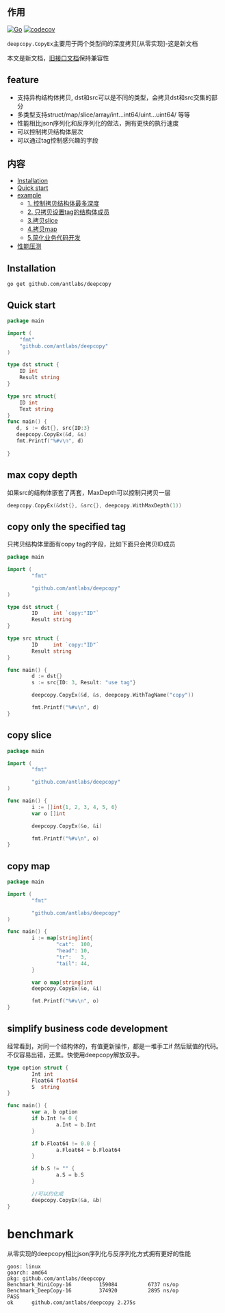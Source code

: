 ## 作用
[![Go](https://github.com/antlabs/deepcopy/workflows/Go/badge.svg)](https://github.com/antlabs/deepcopy/actions)
[![codecov](https://codecov.io/gh/antlabs/deepcopy/branch/master/graph/badge.svg)](https://codecov.io/gh/antlabs/deepcopy)

`deepcopy.CopyEx`主要用于两个类型间的深度拷贝[从零实现]-这是新文档

本文是新文档，[旧接口文档](./README_old.md)保持兼容性

## feature
* 支持异构结构体拷贝, dst和src可以是不同的类型，会拷贝dst和src交集的部分
* 多类型支持struct/map/slice/array/int...int64/uint...uint64/ 等等
* 性能相比json序列化和反序列化的做法，拥有更快的执行速度
* 可以控制拷贝结构体层次
* 可以通过tag控制感兴趣的字段

## 内容
- [Installation](#Installation)
- [Quick start](#quick-start)
- [example](#example)
    - [1. 控制拷贝结构体最多深度](#max-copy-depth)
    - [2. 只拷贝设置tag的结构体成员](#copy-only-the-specified-tag)
    - [3.拷贝slice](#copy-slice)
    - [4.拷贝map](#copy-map)
    - [5.简化业务代码开发](#simplify-business-code-development)
- [性能压测](#benchmark)
## Installation
```
go get github.com/antlabs/deepcopy
```

## Quick start
```go
package main

import (
    "fmt"
    "github.com/antlabs/deepcopy"
)

type dst struct {
    ID int
    Result string
}

type src struct{
    ID int
    Text string
}
func main() {
   d, s := dst{}, src{ID:3}
   deepcopy.CopyEx(&d, &s)
   fmt.Printf("%#v\n", d)
   
}

```

## max copy depth
如果src的结构体嵌套了两套，MaxDepth可以控制只拷贝一层
```go
deepcopy.CopyEx(&dst{}, &src{}, deepcopy.WithMaxDepth(1))
```

## copy only the specified   tag
只拷贝结构体里面有copy tag的字段，比如下面只会拷贝ID成员
```go
package main

import (
        "fmt"

        "github.com/antlabs/deepcopy"
)

type dst struct {
        ID     int `copy:"ID"`
        Result string
}

type src struct {
        ID     int `copy:"ID"`
        Result string
}

func main() {
        d := dst{}
        s := src{ID: 3, Result: "use tag"}

        deepcopy.CopyEx(&d, &s, deepcopy.WithTagName("copy"))

        fmt.Printf("%#v\n", d)
}

```
## copy slice
```go
package main

import (
        "fmt"

        "github.com/antlabs/deepcopy"
)

func main() {
        i := []int{1, 2, 3, 4, 5, 6}
        var o []int

        deepcopy.CopyEx(&o, &i)

        fmt.Printf("%#v\n", o)
}

```

## copy map
```go
package main

import (
        "fmt"

        "github.com/antlabs/deepcopy"
)

func main() {
        i := map[string]int{
                "cat":  100,
                "head": 10,
                "tr":   3,
                "tail": 44,
        }

        var o map[string]int
        deepcopy.CopyEx(&o, &i)

        fmt.Printf("%#v\n", o)
}

```
## simplify business code development
经常看到，对同一个结构体的，有值更新操作，都是一堆手工if 然后赋值的代码。不仅容易出错，还累。快使用deepcopy解放双手。
```go
type option struct {
        Int int
        Float64 float64
        S  string
}

func main() {
        var a, b option
        if b.Int != 0 {
                a.Int = b.Int
        }

        if b.Float64 != 0.0 {
                a.Float64 = b.Float64
        }

        if b.S != "" {
                a.S = b.S
        }

        //可以约化成
        deepcopy.CopyEx(&a, &b)
}
```
# benchmark
从零实现的deepcopy相比json序列化与反序列化方式拥有更好的性能
```
goos: linux
goarch: amd64
pkg: github.com/antlabs/deepcopy
Benchmark_MiniCopy-16    	  159084	      6737 ns/op
Benchmark_DeepCopy-16    	  374920	      2895 ns/op
PASS
ok  	github.com/antlabs/deepcopy	2.275s

```

